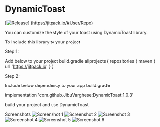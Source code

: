 # DynamicToast
[![Release](https://jitpack.io/v/User/Repo.svg)]
(https://jitpack.io/#User/Repo)

You can customize the style of your toast using DynamicToast library.

To Include this library to your project

Step 1:

Add below to your project build.gradle 
allprojects {
    repositories {
    maven { url 'https://jitpack.io' }
    }

Step 2:

Include below dependency to your app build.gradle

implementation 'com.github.JibuVarghese:DynamicToast:1.0.3'

build your project and use DynamicToast

Screenshots
![Screenshot 1](../main/images/1.jpg)
![Screenshot 2](../main/images/2.jpg)
![Screenshot 3](../main/images/3.jpg)
![Screenshot 4](../main/images/4.jpg)
![Screenshot 5](../main/images/5.jpg)
![Screenshot 6](../main/images/6.jpg)
